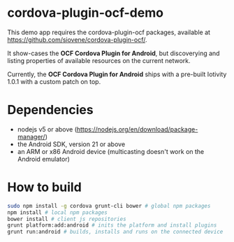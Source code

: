 # cordova-plugin-ocf-demo

This demo app requires the cordova-plugin-ocf packages, available at https://github.com/siovene/cordova-plugin-ocf/.

It show-cases the **OCF Cordova Plugin for Android**, but discoverying and listing properties of available resources on the current network.

Currently, the **OCF Cordova Plugin for Android** ships with a pre-built Iotivity 1.0.1 with a custom patch on top.

# Dependencies

 - nodejs v5 or above (https://nodejs.org/en/download/package-manager/)
 - the Android SDK, version 21 or above
 - an ARM or x86 Android device (multicasting doesn't work on the Android emulator)

# How to build

```sh
sudo npm install -g cordova grunt-cli bower # global npm packages
npm install # local npm packages
bower install # client js repositories
grunt platform:add:android # inits the platform and install plugins
grunt run:android # builds, installs and runs on the connected device
```
